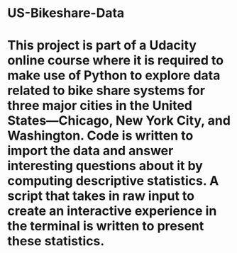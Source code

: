 # US-Bikeshare-Data
# This project is part of a Udacity online course where it is required to make use of Python to explore data related to bike share systems for three major cities in the United States—Chicago, New York City, and Washington. Code is written to import the data and answer interesting questions about it by computing descriptive statistics. A script that takes in raw input to create an interactive experience in the terminal is written to present these statistics.
